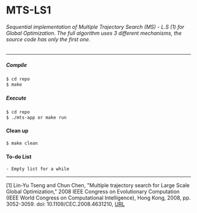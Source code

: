 # MTS-LS1

###### Sequential implementation of Multiple Trajectory Search (MS) - L.S (1) for Global Optimization. The full algorithm uses 3 different mechanisms, the source code has only the first one.

***

##### Compile

```sh
$ cd repo
$ make
```
##### Execute

```sh
$ cd repo
$ ./mts-app or make run
```

#### Clean up

```sh
$ make clean
```

#### To-do List

    - Empty list for a while
    
***

[1] Lin-Yu Tseng and Chun Chen, "Multiple trajectory search for Large Scale Global Optimization," 2008 IEEE Congress on Evolutionary Computation (IEEE World Congress on Computational Intelligence), Hong Kong, 2008, pp. 3052-3059. doi: 10.1109/CEC.2008.4631210, [URL](http://ieeexplore.ieee.org/stamp/stamp.jsp?tp=&arnumber=4631210&isnumber=4630767)

